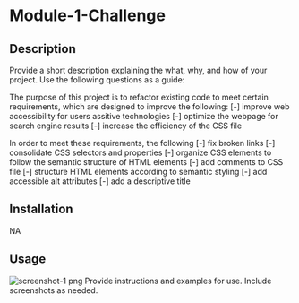 # Module-1-Challenge

## Description

Provide a short description explaining the what, why, and how of your project. Use the following questions as a guide:

The purpose of this project is to refactor existing code to meet certain requirements, which are designed to improve the following: 
 [-] improve web accessibility for users assitive technologies
 [-] optimize the webpage for search engine results 
 [-] increase the efficiency of the CSS file

In order to meet these requirements, the following 
 [-] fix broken links
 [-] consolidate CSS selectors and properties
 [-] organize CSS elements to follow the semantic structure of HTML elements
 [-] add comments to CSS file
 [-] structure HTML elements according to semantic styling
 [-] add accessible alt attributes
 [-] add a descriptive title 

## Installation

NA

## Usage

![screenshot-1 png](https://user-images.githubusercontent.com/55771228/236385489-abbd3f58-aa81-4a18-aa9a-302a1e1b6d48.png)
Provide instructions and examples for use. Include screenshots as needed.





